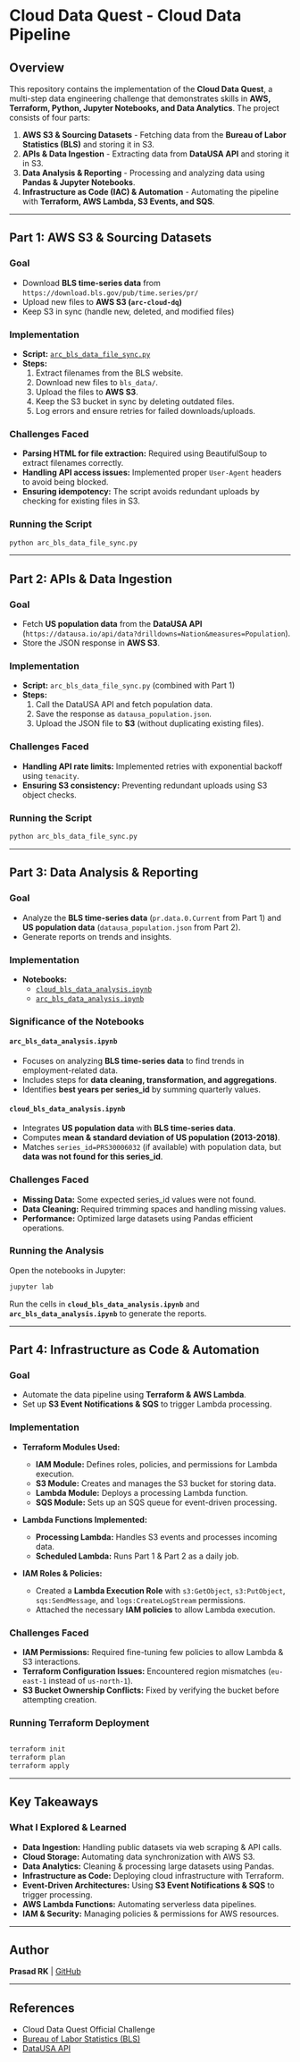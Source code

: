 # Cloud Data Quest - Cloud Data Pipeline

## Overview

This repository contains the implementation of the **Cloud Data Quest**, a multi-step data engineering challenge that demonstrates skills in **AWS, Terraform, Python, Jupyter Notebooks, and Data Analytics**. The project consists of four parts:

1. **AWS S3 & Sourcing Datasets** - Fetching data from the **Bureau of Labor Statistics (BLS)** and storing it in S3.
2. **APIs & Data Ingestion** - Extracting data from **DataUSA API** and storing it in S3.
3. **Data Analysis & Reporting** - Processing and analyzing data using **Pandas & Jupyter Notebooks**.
4. **Infrastructure as Code (IAC) & Automation** - Automating the pipeline with **Terraform, AWS Lambda, S3 Events, and SQS**.

---

## Part 1: AWS S3 & Sourcing Datasets

### Goal

- Download **BLS time-series data** from `https://download.bls.gov/pub/time.series/pr/`
- Upload new files to **AWS S3 (`arc-cloud-dq`)**
- Keep S3 in sync (handle new, deleted, and modified files)

### Implementation

- **Script:** [`arc_bls_data_file_sync.py`](https://github.com/prasad4learning/cloud_dq/blob/main/arc_bls_data_file_sync.py)
- **Steps:**
  1. Extract filenames from the BLS website.
  2. Download new files to `bls_data/`.
  3. Upload the files to **AWS S3**.
  4. Keep the S3 bucket in sync by deleting outdated files.
  5. Log errors and ensure retries for failed downloads/uploads.

### Challenges Faced

- **Parsing HTML for file extraction:** Required using BeautifulSoup to extract filenames correctly.
- **Handling API access issues:** Implemented proper `User-Agent` headers to avoid being blocked.
- **Ensuring idempotency:** The script avoids redundant uploads by checking for existing files in S3.

### Running the Script

```bash
python arc_bls_data_file_sync.py
```

---

## Part 2: APIs & Data Ingestion

### Goal

- Fetch **US population data** from the **DataUSA API** (`https://datausa.io/api/data?drilldowns=Nation&measures=Population`).
- Store the JSON response in **AWS S3**.

### Implementation

- **Script:** `arc_bls_data_file_sync.py` (combined with Part 1)
- **Steps:**
  1. Call the DataUSA API and fetch population data.
  2. Save the response as `datausa_population.json`.
  3. Upload the JSON file to **S3** (without duplicating existing files).

### Challenges Faced

- **Handling API rate limits:** Implemented retries with exponential backoff using `tenacity`.
- **Ensuring S3 consistency:** Preventing redundant uploads using S3 object checks.

### Running the Script

```bash
python arc_bls_data_file_sync.py
```

---

## Part 3: Data Analysis & Reporting

### Goal

- Analyze the **BLS time-series data** (`pr.data.0.Current` from Part 1) and **US population data** (`datausa_population.json` from Part 2).
- Generate reports on trends and insights.

### Implementation

- **Notebooks:**
  - [`cloud_bls_data_analysis.ipynb`](https://github.com/prasad4learning/cloud_dq/blob/main/cloud_bls_data_analysis.ipynb)
  - [`arc_bls_data_analysis.ipynb`](https://github.com/prasad4learning/cloud_dq/blob/main/arc_bls_data_analysis.ipynb)

### Significance of the Notebooks

#### `arc_bls_data_analysis.ipynb`
- Focuses on analyzing **BLS time-series data** to find trends in employment-related data.
- Includes steps for **data cleaning, transformation, and aggregations**.
- Identifies **best years per series_id** by summing quarterly values.

#### `cloud_bls_data_analysis.ipynb`
- Integrates **US population data** with **BLS time-series data**.
- Computes **mean & standard deviation of US population (2013-2018)**.
- Matches `series_id=PRS30006032` (if available) with population data, but **data was not found for this series_id**.

### Challenges Faced

- **Missing Data:** Some expected series_id values were not found.
- **Data Cleaning:** Required trimming spaces and handling missing values.
- **Performance:** Optimized large datasets using Pandas efficient operations.

### Running the Analysis

Open the notebooks in Jupyter:

```bash
jupyter lab
```

Run the cells in **`cloud_bls_data_analysis.ipynb`** and **`arc_bls_data_analysis.ipynb`** to generate the reports.

---

## Part 4: Infrastructure as Code & Automation

### Goal

- Automate the data pipeline using **Terraform & AWS Lambda**.
- Set up **S3 Event Notifications & SQS** to trigger Lambda processing.

### Implementation

- **Terraform Modules Used:**
  - **IAM Module:** Defines roles, policies, and permissions for Lambda execution.
  - **S3 Module:** Creates and manages the S3 bucket for storing data.
  - **Lambda Module:** Deploys a processing Lambda function.
  - **SQS Module:** Sets up an SQS queue for event-driven processing.

- **Lambda Functions Implemented:**
  - **Processing Lambda:** Handles S3 events and processes incoming data.
  - **Scheduled Lambda:** Runs Part 1 & Part 2 as a daily job.

- **IAM Roles & Policies:**
  - Created a **Lambda Execution Role** with `s3:GetObject`, `s3:PutObject`, `sqs:SendMessage`, and `logs:CreateLogStream` permissions.
  - Attached the necessary **IAM policies** to allow Lambda execution.

### Challenges Faced

- **IAM Permissions:** Required fine-tuning few policies to allow Lambda & S3 interactions.
- **Terraform Configuration Issues:** Encountered region mismatches (`eu-east-1` instead of `us-north-1`).
- **S3 Bucket Ownership Conflicts:** Fixed by verifying the bucket before attempting creation.

### Running Terraform Deployment

```bash

terraform init
terraform plan
terraform apply
```

---

## Key Takeaways

### What I Explored & Learned

- **Data Ingestion:** Handling public datasets via web scraping & API calls.
- **Cloud Storage:** Automating data synchronization with AWS S3.
- **Data Analytics:** Cleaning & processing large datasets using Pandas.
- **Infrastructure as Code:** Deploying cloud infrastructure with Terraform.
- **Event-Driven Architectures:** Using **S3 Event Notifications & SQS** to trigger processing.
- **AWS Lambda Functions:** Automating serverless data pipelines.
- **IAM & Security:** Managing policies & permissions for AWS resources.

---

## Author

**Prasad RK** | [GitHub](https://github.com/prasad4learning)

---

## References

- Cloud Data Quest Official Challenge
- [Bureau of Labor Statistics (BLS)](https://www.bls.gov/)
- [DataUSA API](https://datausa.io/about/api/)


